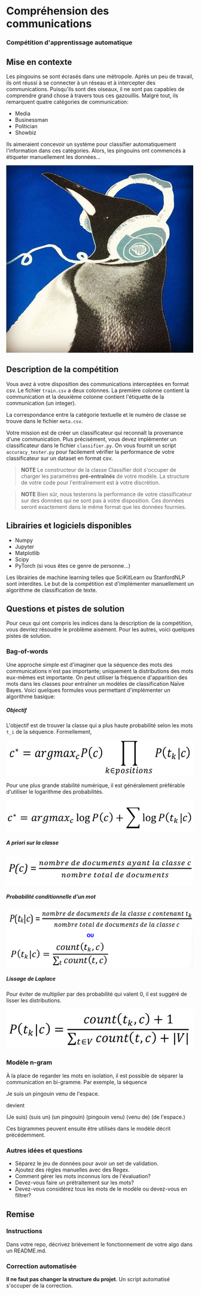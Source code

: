 # Compréhension des communications

### Compétition d'apprentissage automatique


## Mise en contexte

Les pingouins se sont écrasés dans une métropole. Après un peu de travail, ils
ont réussi à se connecter à un réseau et à intercepter des communications.
Puisqu'ils sont des oiseaux, il ne sont pas capables de comprendre grand chose à
travers tous ces gazouillis. Malgré tout, ils remarquent quatre catégories de
communication:

- Media
- Businessman
- Politician
- Showbiz

Ils aimeraient concevoir un système pour classifier automatiquement
l'information dans ces catégories. Alors, les pingouins ont commencés à
étiqueter manuellement les données...


![pingouin](./img/pingouin.jpg)


## Description de la compétition

Vous avez à votre disposition des communications interceptées en format csv. Le
fichier `train.csv` a deux colonnes. La première colonne contient la
communication et la deuxième colonne contient l'étiquette de la communication
(un integer).

La correspondance entre la catégorie textuelle et le numéro de classe se trouve
dans le fichier `meta.csv`.

Votre mission est de créer un classificateur qui reconnaît la provenance d'une
communication. Plus précisément, vous devez implémenter un classificateur dans
le fichier `classifier.py`. On vous fournit un script `accuracy_tester.py` pour
facilement vérifier la performance de votre classificateur sur un dataset en
format csv.


> **NOTE** Le constructeur de la classe Classifier doit s'occuper de charger les
> paramètres **pré-entraînés** de votre modèle. La structure de votre code pour
> l'entraînement est à votre discrétion.

> **NOTE** Bien sûr, nous testerons la performance de votre classificateur sur
> des données qui ne sont pas à votre disposition. Ces données seront exactement
> dans le même format que les données fournies.


## Librairies et logiciels disponibles

- Numpy
- Jupyter
- Matplotlib
- Scipy
- PyTorch (si vous êtes ce genre de personne...)

Les librairies de machine learning telles que SciKitLearn ou StanfordNLP sont interdites. Le
but de la compétition est d'implémenter manuellement un algorithme de
classification de texte.

##  Questions et pistes de solution
Pour ceux qui ont compris les indices dans la description de la compétition,
vous devriez résoudre le problème aisément. Pour les autres, voici quelques
pistes de solution.

### Bag-of-words
Une approche simple est d'imaginer que la séquence des mots des communications
n'est pas importante; uniquement la distributions des mots eux-mêmes est
importante. On peut utiliser la fréquence d'apparition des mots dans les classes
pour entraîner un modèles de classification Naïve Bayes. Voici quelques formules
vous permettant d'implémenter un algorithme basique:

##### Objectif
L'objectif est de trouver la classe qui a plus haute probabilité selon les mots
`t_i` de la séquence. Formellement,

![argmax](./img/argmax.png)

Pour une plus grande stabilité numérique, il est généralement préférable
d'utiliser le logarithme des probabilités.

![argmax log](./img/argmax_log.png)


##### A priori sur la classe

![prior](./img/prior.png)


##### Probabilité conditionnelle d'un mot

![word prob](./img/word_prob.png)


##### Lissage de Laplace

Pour éviter de multiplier par des probabilité qui valent 0, il est suggéré de
lisser les distributions.

![laplace](./img/laplace.png)


### Modèle n-gram
À la place de regarder les mots en isolation, il est possible de séparer la
communication en bi-gramme. Par exemple, la séquence

Je suis un pingouin venu de l'espace.


devient


(Je suis) (suis un) (un pingouin) (pingouin venu) (venu de) (de l'espace.)


Ces bigrammes peuvent ensuite être utilisés dans le modèle décrit précédemment.


### Autres idées et questions

- Séparez le jeu de données pour avoir un set de validation.
- Ajoutez des règles manuelles avec des Regex.
- Comment gérer les mots inconnus lors de l'évaluation?
- Devez-vous faire un prétraitement sur les mots?
- Devez-vous considérez tous les mots de le modèle ou devez-vous en filtrer?


## Remise

### Instructions
Dans votre repo, décrivez brièvement le fonctionnement de votre algo dans un README.md.

### Correction automatisée
**Il ne faut pas changer la structure du projet**. Un script automatisé
s'occuper de la correction.

